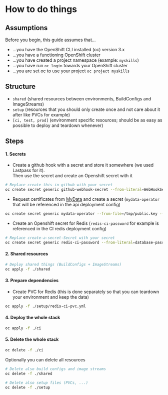 # How to do things

## Assumptions

Before you begin, this guide assumes that...

- ...you have the OpenShift CLI installed (oc) version 3.x
- ...you have a functioning OpenShift cluster
- ...you have created a project namespace (example: `myskills`)
- ...you have run `oc login` towards your OpenShift cluster
- ...you are set oc to use your project `oc project myskills`

## Structure

- `shared` (shared resources between environments, BuildConfigs and ImageStreams)
- `setup` (resources that you should only create once and not care about it after like PVCs for example)
- `[ci, test, prod]` (environment specific resources; should be as easy as possible to deploy and teardown whenever)

## Steps

#### 1. Secrets

- Create a github hook with a secret and store it somewhere (we used Lastpass for it). <br>
  Then use the secret and create an Openshift secret with it

```bash
# Replace create-this-in-github with your secret
oc create secret generic github-webhook-secret --from-literal=WebHookSecretKey=create-this-in-github
```

- Request certificates from [MyData](http://TODO.link.to.real.mydata.page) and create a secret (`mydata-operator` that will be referenced in the api deployment config)

```bash
oc create secret generic mydata-operator --from-file=/tmp/public.key --from-file=/tmp/private.key
```

- Create an Openshift secret for Redis (`redis-ci-password` for example is referenced in the CI redis deployment config)

```bash
# Replace create-a-secret-Secret with your secret
oc create secret generic redis-ci-password --from-literal=database-password=create-a-secret-Secret
```

#### 2. Shared resources

```bash
# Deploy shared things (BuildConfigs + ImageStreams)
oc apply -f ./shared
```

#### 3. Prepare dependencies

- Create PVC for Redis (this is done separately so that you can teardown your environment and keep the data)

```bash
oc apply -f ./setup/redis-ci-pvc.yml
```

#### 4. Deploy the whole stack

```bash
oc apply -f ./ci
```

#### 5. Delete the whole stack

```bash
oc delete -f ./ci
```

Optionally you can delete all resources

```bash
# Delete also build configs and image streams
oc delete -f ./shared
```

```bash
# Delete also setup files (PVCs, ...)
oc delete -f ./setup
```
